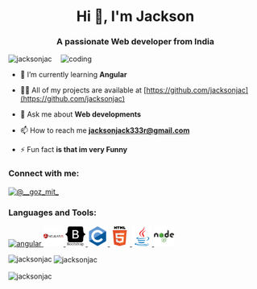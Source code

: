 <h1 align="center">Hi 👋, I'm Jackson</h1>
<h3 align="center">A passionate Web developer from India</h3>
<img align="right" alt="coding" width="400" src="https://magiccopy.xyz/assets/images/hadder.gif">
<p align="left"> <img src="https://komarev.com/ghpvc/?username=jacksonjac&label=Profile%20views&color=0e75b6&style=flat" alt="jacksonjac" /> </p>

- 🌱 I’m currently learning **Angular**

- 👨‍💻 All of my projects are available at [https://github.com/jacksonjac](https://github.com/jacksonjac)

- 💬 Ask me about **Web developments**

- 📫 How to reach me **jacksonjack333r@gmail.com**

- ⚡ Fun fact **is that im very Funny**

<h3 align="left">Connect with me:</h3>
<p align="left">
<a href="https://instagram.com/@__goz_mit_" target="blank"><img align="center" src="https://img.freepik.com/free-vector/instagram-icon_1057-2227.jpg?w=740&t=st=1703146208~exp=1703146808~hmac=ef786b27c3cee2d128bf1bac6e06983ee6c1e8adb9b50dd5e4922fc1f3be8910" alt="@__goz_mit_" height="30" width="40" /></a>
</p>

<h3 align="left">Languages and Tools:</h3>
<p align="left"> <a href="https://angular.io" target="_blank" rel="noreferrer"> <img src="https://angular.io/assets/images/logos/angular/angular.svg" alt="angular" width="40" height="40"/> </a> <a href="https://angular.io" target="_blank" rel="noreferrer"> <img src="https://raw.githubusercontent.com/devicons/devicon/master/icons/angularjs/angularjs-original-wordmark.svg" alt="angularjs" width="40" height="40"/> </a> <a href="https://getbootstrap.com" target="_blank" rel="noreferrer"> <img src="https://raw.githubusercontent.com/devicons/devicon/master/icons/bootstrap/bootstrap-plain-wordmark.svg" alt="bootstrap" width="40" height="40"/> </a> <a href="https://www.cprogramming.com/" target="_blank" rel="noreferrer"> <img src="https://raw.githubusercontent.com/devicons/devicon/master/icons/c/c-original.svg" alt="c" width="40" height="40"/> </a> <a href="https://www.w3.org/html/" target="_blank" rel="noreferrer"> <img src="https://raw.githubusercontent.com/devicons/devicon/master/icons/html5/html5-original-wordmark.svg" alt="html5" width="40" height="40"/> </a> <a href="https://www.java.com" target="_blank" rel="noreferrer"> <img src="https://raw.githubusercontent.com/devicons/devicon/master/icons/java/java-original.svg" alt="java" width="40" height="40"/> </a> <a href="https://nodejs.org" target="_blank" rel="noreferrer"> <img src="https://raw.githubusercontent.com/devicons/devicon/master/icons/nodejs/nodejs-original-wordmark.svg" alt="nodejs" width="40" height="40"/> </a> </p>

<p><img align="left" src="https://github-readme-stats.vercel.app/api/top-langs?username=jacksonjac&show_icons=true&locale=en&layout=compact" alt="jacksonjac" /></p>

<p>&nbsp;<img align="center" src="https://github-readme-stats.vercel.app/api?username=jacksonjac&show_icons=true&locale=en" alt="jacksonjac" /></p>

<p><img align="center" src="https://github-readme-streak-stats.herokuapp.com/?user=jacksonjac&" alt="jacksonjac" /></p>
